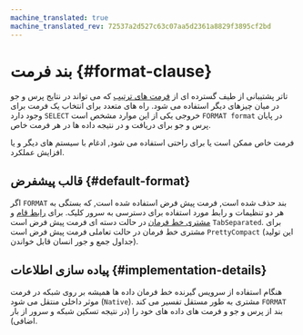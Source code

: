 ```yaml
---
machine_translated: true
machine_translated_rev: 72537a2d527c63c07aa5d2361a8829f3895cf2bd
---
```


# بند فرمت {#format-clause}

تاتر پشتیبانی از طیف گسترده ای از [فرمت های ترتیب](../../../interfaces/formats.md) که می تواند در نتایج پرس و جو در میان چیزهای دیگر استفاده می شود. راه های متعدد برای انتخاب یک فرمت برای وجود دارد `SELECT` خروجی یکی از این موارد مشخص است `FORMAT format` در پایان پرس و جو برای دریافت و در نتیجه داده ها در هر فرمت خاص.

فرمت خاص ممکن است یا برای راحتی استفاده می شود, ادغام با سیستم های دیگر و یا افزایش عملکرد.

## قالب پیشفرض {#default-format}

اگر `FORMAT` بند حذف شده است, فرمت پیش فرض استفاده شده است, که بستگی به هر دو تنظیمات و رابط مورد استفاده برای دسترسی به سرور کلیک. برای [رابط قام](../../../interfaces/http.md) و [مشتری خط فرمان](../../../interfaces/cli.md) در حالت دسته ای فرمت پیش فرض است `TabSeparated`. برای مشتری خط فرمان در حالت تعاملی فرمت پیش فرض است `PrettyCompact` (این تولید جداول جمع و جور انسان قابل خواندن).

## پیاده سازی اطلاعات {#implementation-details}

هنگام استفاده از سرویس گیرنده خط فرمان داده ها همیشه بر روی شبکه در فرمت موثر داخلی منتقل می شود (`Native`). مشتری به طور مستقل تفسیر می کند `FORMAT` بند از پرس و جو و فرمت های داده های خود را (در نتیجه تسکین شبکه و سرور از بار اضافی).
